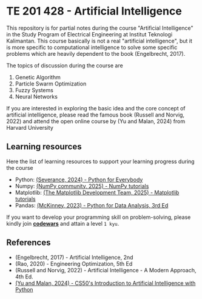# TE 201 428 - Artificial Intelligence

This repository is for partial notes during the course "Artificial Intelligence" 
in the Study Program of Electrical Engineering at Institut Teknologi Kalimantan. 
This course basically is not a real "artificial intelligence", but it is 
more specific to computational intelligence to solve some specific problems
which are heavily dependent to the book (Engelbrecht, 2017). 

The topics of discussion during the course are
1. Genetic Algorithm
2. Particle Swarm Optimization 
3. Fuzzy Systems
4. Neural Networks

If you are interested in exploring the basic idea and the core concept of 
artificial intelligence, please read the famous book (Russell and Norvig, 2022)
and attend the open online course by (Yu and Malan, 2024) from Harvard University

## Learning resources
Here the list of learning resources to support your learning progress during
the course
- Python: [(Severance, 2024) - Python for Everybody](https://books.trinket.io/pfe/index.html)
- Numpy: [(NumPy community, 2025) - NumPy tutorials](https://numpy.org/numpy-tutorials/)
- Matplotlib: [(The Matplotlib Development Team, 2025) - Matplotlib tutorials](https://matplotlib.org/stable/tutorials/index.html)
- Pandas: [(McKinney, 2023) - Python for Data Analysis, 3rd Ed](https://wesmckinney.com/book/)

If you want to develop your programming skill on problem-solving, please
kindly join [**codewars**](https://www.codewars.com) and attain a level `1 kyu`.

## References
- (Engelbrecht, 2017) - Artificial Intelligence, 2nd
- (Rao, 2020) - Engineering Optimization, 5th Ed
- (Russell and Norvig, 2022) - Artificial Intelligence - A Modern Approach, 4th Ed.
- [(Yu and Malan, 2024) - CS50's Introduction to Artificial Intelligence with Python](https://cs50.harvard.edu/ai/2024/)